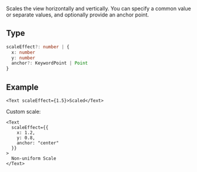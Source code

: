 Scales the view horizontally and vertically. You can specify a common value or separate values, and optionally provide an anchor point.

## Type

```ts
scaleEffect?: number | {
  x: number
  y: number
  anchor?: KeywordPoint | Point
}
```

## Example

```tsx
<Text scaleEffect={1.5}>Scaled</Text>
```

Custom scale:

```tsx
<Text
  scaleEffect={{
    x: 1.2,
    y: 0.8,
    anchor: "center"
  }}
>
  Non-uniform Scale
</Text>
```